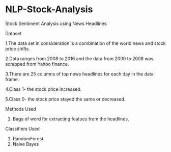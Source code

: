 # NLP-Stock-Analysis
Stock Sentiment Analysis using News Headlines.

Dataset

1.The data set in consideration is a combination of the world news and stock price shifts.

2.Data ranges from 2008 to 2016 and the data from 2000 to 2008 was scrapped from Yahoo finance.

3.There are 25 columns of top news headlines for each day in the data frame.

4.Class 1- the stock price increased.

5.Class 0- the stock price stayed the same or decreased.

Methods Used

1. Bags of word for extracting featues from the headlines.

Classifiers Used

1. RandomForest
2. Naive Bayes
